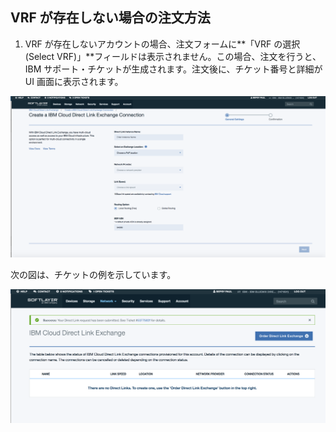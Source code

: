 ## VRF が存在しない場合の注文方法

1. VRF が存在しないアカウントの場合、注文フォームに**「VRF の選択 (Select VRF)」**フィールドは表示されません。この場合、注文を行うと、IBM サポート・チケットが生成されます。注文後に、チケット番号と詳細が UI 画面に表示されます。

![ステップ NV1](/images/No-VRF-Step1.png)

次の図は、チケットの例を示しています。

![ステップ NV1、チケット](/images/No-VRF-Step1-ticket.png)
